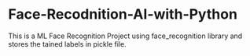 # Face-Recodnition-AI-with-Python

This is a ML Face Recognition Project using face_recognition library and stores the tained labels in pickle file.
